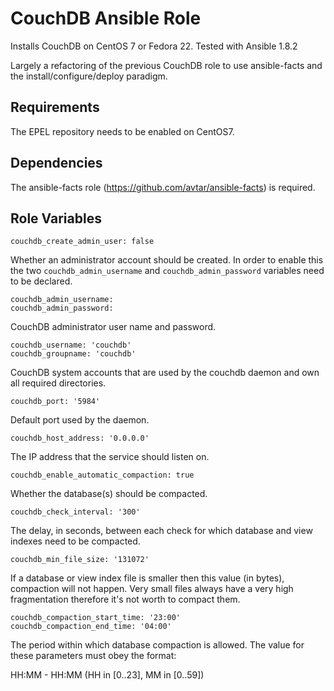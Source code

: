# CouchDB Ansible Role

Installs CouchDB on CentOS 7 or Fedora 22. Tested with Ansible 1.8.2

Largely a refactoring of the previous CouchDB role to use ansible-facts and the install/configure/deploy paradigm.

## Requirements

The EPEL repository needs to be enabled on CentOS7.

## Dependencies

The ansible-facts role (https://github.com/avtar/ansible-facts) is required.

## Role Variables

    couchdb_create_admin_user: false

Whether an administrator account should be created. In order to enable this the two `couchdb_admin_username` and `couchdb_admin_password` variables need to be declared.

    couchdb_admin_username:
    couchdb_admin_password:

CouchDB administrator user name and password.

    couchdb_username: 'couchdb'
    couchdb_groupname: 'couchdb'

CouchDB system accounts that are used by the couchdb daemon and own all required directories.

    couchdb_port: '5984'

Default port used by the daemon.

    couchdb_host_address: '0.0.0.0'

The IP address that the service should listen on.

    couchdb_enable_automatic_compaction: true

Whether the database(s) should be compacted.

    couchdb_check_interval: '300'

The delay, in seconds, between each check for which database and view indexes need to be compacted.

    couchdb_min_file_size: '131072'

If a database or view index file is smaller then this value (in bytes), compaction will not happen. Very small files always have a very high fragmentation therefore it's not worth to compact them.

    couchdb_compaction_start_time: '23:00'
    couchdb_compaction_end_time: '04:00'

The period within which database compaction is allowed. The value for these parameters must obey the format:

HH:MM - HH:MM (HH in [0..23], MM in [0..59])
